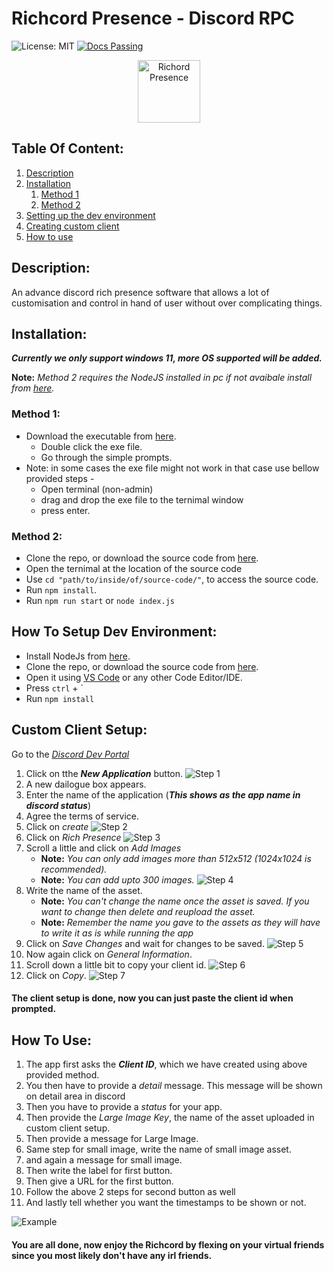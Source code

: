 # Richcord Presence - Discord RPC

![License: MIT](https://img.shields.io/badge/License-MIT-yellow.svg)
[![Docs Passing](https://img.shields.io/badge/Docs-Passing-brightgreen.svg)](https://github.com/SpoiledUnknown/Richcord-Presence)

<p align="center">
    <img src="./assets/Richcord.png" alt="Richord Presence" width="100px">
</p>




## Table Of Content:
1. [Description](#description)
2. [Installation](#installation)
   1. [Method 1](#method-1)
   2. [Method 2](#method-2)
3. [Setting up the dev environment](#how-to-setup-dev-environment)
4. [Creating custom client](#custom-client-setup)
5. [How to use](#how-to-use)

## Description:

 An advance discord rich presence software that allows a lot of customisation and control in hand of user without over complicating things.

 ## Installation:

***Currently we only support windows 11, more OS supported will be added.***

**Note:** *Method 2 requires the NodeJS installed in pc if not avaibale install from [here](https://nodejs.org/en/download/).*

### Method 1:

- Download the executable from [here](https://github.com/SpoiledUnknown/Richcord-Presence/releases/tag/v1.0.2).
   - Double click the exe file.
   - Go through the simple prompts.
 - Note: in some cases the exe file might not work in that case use bellow provided steps -
    - Open terminal (non-admin)
    - drag and drop the exe file to the ternimal window
    - press enter.
### Method 2:
- Clone the repo, or download the source code from [here](https://github.com/SpoiledUnknown/Richcord-Presence/releases/tag/v1.0.2).
- Open the ternimal at the location of the source code
- Use `cd "path/to/inside/of/source-code/"`, to access the source code.
- Run `npm install`.
- Run `npm run start` or `node index.js`

## How To Setup Dev Environment:
- Install NodeJs from [here](https://nodejs.org/en/download/).
 - Clone the repo, or download the source code from [here](https://github.com/SpoiledUnknown/Richcord-Presence/releases/tag/v1.0.2).
 - Open it using [VS Code](https://code.visualstudio.com/download) or any other Code Editor/IDE.
- Press `ctrl` + `
- Run `npm install`
  
## Custom Client Setup:

Go to the *[Discord Dev Portal](https://discord.com/developers/applications)*


1. Click on tthe ***New Application*** button. 
![Step 1](/assets/step%201.png)
2. A new dailogue box appears.
3. Enter the name of the application (***This shows as the app name in discord status***)
4. Agree the terms of service.
5. Click on *create*
![Step 2](/assets/step%202.png)
6. Click on *Rich Presence*
![Step 3](/assets/step%203.png)
7. Scroll a little and click on *Add Images*
   - **Note:** *You can only add images more than 512x512 (1024x1024 is recommended).*
   - **Note:** *You can add upto 300 images.*
![Step 4](/assets/step%204.png)
8. Write the name of the asset.
   - **Note:** *You can't change the name once the asset is saved. If you want to change then delete and reupload the asset.*
   - **Note:** *Remember the name you gave to the assets as they will have to write it as is while running the app*
9. Click on *Save Changes* and wait for changes to be saved.
![Step 5](/assets/step%205.png)
10. Now again click on *General Information*.
11. Scroll down a little bit to copy your client id.
![Step 6](/assets/step%206.png)
12. Click on *Copy*.
![Step 7](/assets/step%207.png)

#### The client setup is done, now you can just paste the client id when prompted.

## How To Use:
1. The app first asks the ***Client ID***, which we have created using above provided method.
2. You then have to provide a *detail* message. This message will be shown on detail area in discord
3. Then you have to provide a *status* for your app.
4.   Then provide the *Large Image Key*, the name of the asset uploaded in custom client setup.
5.   Then provide a message for Large Image.
6.   Same step for small image, write the name of small image asset.
7.   and again a message for small image.
8.   Then write the label for first button.
9.   Then give a URL for the first button.
10.   Follow the above 2 steps for second button as well
11.   And lastly tell whether you want the timestamps to be shown or not.
  
![Example](/assets/example.png)
#### You are all done, now enjoy the Richcord by flexing on your virtual friends since you most likely don't have any irl friends.
